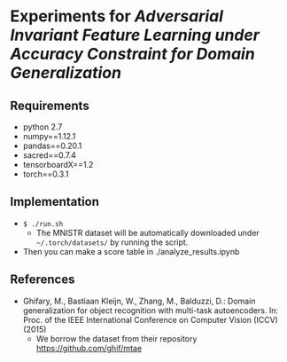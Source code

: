 # Experiments for *Adversarial Invariant Feature Learning under Accuracy Constraint for Domain Generalization*


## Requirements
- python 2.7
- numpy==1.12.1
- pandas==0.20.1
- sacred==0.7.4 
- tensorboardX==1.2 
- torch==0.3.1
 

## Implementation
- `$ ./run.sh`
  - The MNISTR dataset will be automatically downloaded under `~/.torch/datasets/` by running the script.
- Then you can make a score table in ./analyze_results.ipynb
  

## References
- Ghifary, M., Bastiaan Kleijn, W., Zhang, M., Balduzzi, D.: Domain generalization for object recognition with multi-task autoencoders. In: Proc. of the IEEE International Conference on Computer Vision (ICCV) (2015)
  - We borrow the dataset from their repository https://github.com/ghif/mtae
